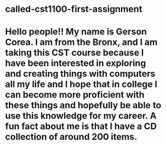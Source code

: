 # called-cst1100-first-assignment
# Hello people!! My name is Gerson Corea. I am from the Bronx, and I am taking this CST course because I have been interested in exploring and creating things with computers all my life and I hope that in college I can become more proficient with these things and hopefully be able to use this knowledge for my career. A fun fact about me is that I have a CD collection of around 200 items.
